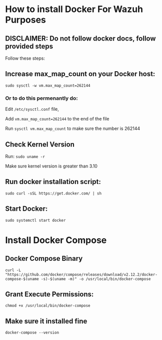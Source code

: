 # How to install Docker For Wazuh Purposes

## DISCLAIMER: Do not follow docker docs, follow provided steps


Follow these steps:

## Increase max_map_count on your Docker host:

`sudo sysctl -w vm.max_map_count=262144`

### Or to do this permenantly do: 

Edit `/etc/sysctl.conf` file, 

Add `vm.max_map_count=262144` to the end of the file

Run `sysctl vm.max_map_count` to make sure the number is 262144

## Check Kernel Version

Run: `sudo uname -r`

Make sure kernel version is greater than 3.10


## Run docker installation script:

`sudo curl -sSL https://get.docker.com/ | sh`

## Start Docker:

`sudo systemctl start docker`

# Install Docker Compose

## Docker Compose Binary

`curl -L "https://github.com/docker/compose/releases/download/v2.12.2/docker-compose-$(uname -s)-$(uname -m)" -o /usr/local/bin/docker-compose`

## Grant Execute Permissions:

`chmod +x /usr/local/bin/docker-compose`

## Make sure it installed fine

`docker-compose --version`